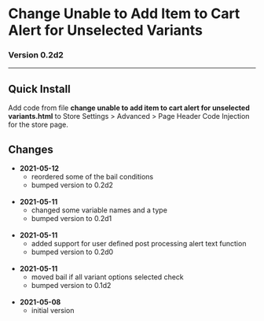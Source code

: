 # Change Unable to Add Item to Cart Alert for Unselected Variants

### Version 0.2d2

---

## Quick Install

Add code from file **change unable to add item to cart alert for unselected variants.html**
to Store Settings > Advanced > Page Header Code Injection for the store page.

## Changes

<ul>
  <li>
    <strong>
      2021-05-12
      </strong>
    <ul>
      <li>
        reordered some of the bail conditions
        </li>
      <li>
        bumped version to 0.2d2
        </li>
      </ul>
    <br>
    </li>
  <li>
    <strong>
      2021-05-11
      </strong>
    <ul>
      <li>
        changed some variable names and a type
        </li>
      <li>
        bumped version to 0.2d1
        </li>
      </ul>
    <br>
    </li>
  <li>
    <strong>
      2021-05-11
      </strong>
    <ul>
      <li>
        added support for user defined post processing alert text function
        </li>
      <li>
        bumped version to 0.2d0
        </li>
      </ul>
    <br>
    </li>
  <li>
    <strong>
      2021-05-11
      </strong>
    <ul>
      <li>
        moved bail if all variant options selected check
        </li>
      <li>
        bumped version to 0.1d2
        </li>
      </ul>
    <br>
    </li>
  <li>
    <strong>
      2021-05-08
      </strong>
    <ul>
      <li>
        initial version
        </li>
      </ul>
    </li>
  </ul>
